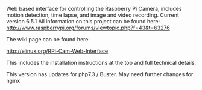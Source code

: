 Web based interface for controlling the Raspberry Pi Camera, includes motion detection, time lapse, and image and video recording.
Current version 6.5.1
All information on this project can be found here: http://www.raspberrypi.org/forums/viewtopic.php?f=43&t=63276

The wiki page can be found here:

http://elinux.org/RPi-Cam-Web-Interface

This includes the installation instructions at the top and full technical details.
  
This version has updates for php7.3 / Buster. May need further changes for nginx